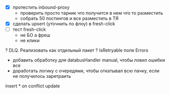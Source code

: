 - [x] протестить inbound-proxy 
	- проверить просто тарник что получится в нем что то разместить
	- собрать 50 постингов и все разместить в ТЯ
- [x] сделать upsert (уточнить по флоу) в fresh-click
- [ ] тест fresh-click
	- не БО а фреш
	- не клики

? DLQ. Реализовать как отдельный пакет
? IsRetryable поле Errors


- добавить обработку для databusHandler manual, чтобы ловил ошибки все
- доработать логику с очередями, чтобы откатывал всю пачку, если не получилось заретраить


insert * on conflict update